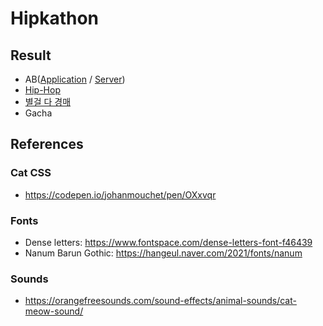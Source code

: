 # Hipkathon

## Result
- AB([Application](https://github.com/hipkathon/ab-application) / [Server](https://github.com/hipkathon/ab-application-api-server))
- [Hip-Hop](https://github.com/hipkathon/hip-hop)
- [별걸 다 경매](https://github.com/hipkathon/Auction-for-nothing-server)
- Gacha

## References

### Cat CSS
- https://codepen.io/johanmouchet/pen/OXxvqr

### Fonts
- Dense letters: https://www.fontspace.com/dense-letters-font-f46439
- Nanum Barun Gothic: https://hangeul.naver.com/2021/fonts/nanum

### Sounds
- https://orangefreesounds.com/sound-effects/animal-sounds/cat-meow-sound/
